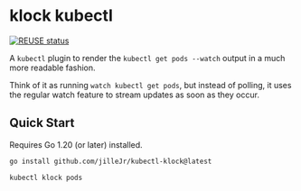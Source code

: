 <!--
SPDX-FileCopyrightText: 2023 Kalle Fagerberg

SPDX-License-Identifier: CC-BY-4.0
-->

# klock kubectl

[![REUSE status](https://api.reuse.software/badge/github.com/jilleJr/kubectl-klock)](https://api.reuse.software/info/github.com/jilleJr/kubectl-klock)

A `kubectl` plugin to render the `kubectl get pods --watch` output in a
much more readable fashion.

Think of it as running `watch kubectl get pods`, but instead of polling,
it uses the regular watch feature to stream updates as soon as they occur.

## Quick Start

Requires Go 1.20 (or later) installed.

```sh
go install github.com/jilleJr/kubectl-klock@latest

kubectl klock pods
```

